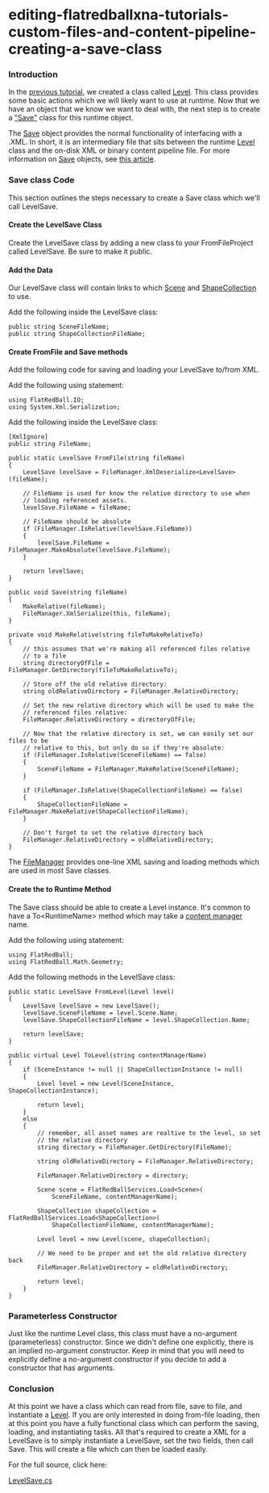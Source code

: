 # editing-flatredballxna-tutorials-custom-files-and-content-pipeline-creating-a-save-class

### Introduction

In the [previous tutorial](../frb/docs/index.php), we created a class called [Level](../frb/docs/images/d/d4/Level.cs). This class provides some basic actions which we will likely want to use at runtime. Now that we have an object that we know we want to deal with, the next step is to create a ["Save"](../frb/docs/index.php) class for this runtime object.

The [Save](../frb/docs/index.php) object provides the normal functionality of interfacing with a .XML. In short, it is an intermediary file that sits between the runtime [Level](../frb/docs/images/d/d4/Level.cs) class and the on-disk XML or binary content pipeline file. For more information on [Save](../frb/docs/index.php) objects, see [this article](../frb/docs/index.php).

### Save class Code

This section outlines the steps necessary to create a Save class which we'll call LevelSave.

#### Create the LevelSave Class

Create the LevelSave class by adding a new class to your FromFileProject called LevelSave. Be sure to make it public.

#### Add the Data

Our LevelSave class will contain links to which [Scene](../frb/docs/index.php) and [ShapeCollection](../frb/docs/index.php) to use.

Add the following inside the LevelSave class:

```
public string SceneFileName;
public string ShapeCollectionFileName;
```

#### Create FromFile and Save methods

Add the following code for saving and loading your LevelSave to/from XML.

Add the following using statement:

```
using FlatRedBall.IO;
using System.Xml.Serialization;
```

Add the following inside the LevelSave class:

```
[XmlIgnore]
public string FileName;

public static LevelSave FromFile(string fileName)
{
    LevelSave levelSave = FileManager.XmlDeserialize<LevelSave>(fileName);

    // FileName is used for know the relative directory to use when
    // loading referenced assets.
    levelSave.FileName = fileName;

    // FileName should be absolute
    if (FileManager.IsRelative(levelSave.FileName))
    {
        levelSave.FileName = FileManager.MakeAbsolute(levelSave.FileName);
    }

    return levelSave;
}

public void Save(string fileName)
{
    MakeRelative(fileName);
    FileManager.XmlSerialize(this, fileName);
}

private void MakeRelative(string fileToMakeRelativeTo)
{
    // this assumes that we're making all referenced files relative
    // to a file
    string directoryOfFile = FileManager.GetDirectory(fileToMakeRelativeTo);

    // Store off the old relative directory:
    string oldRelativeDirectory = FileManager.RelativeDirectory;

    // Set the new relative directory which will be used to make the
    // referenced files relative:
    FileManager.RelativeDirectory = directoryOfFile;

    // Now that the relative directory is set, we can easily set our files to be
    // relative to this, but only do so if they're absolute:
    if (FileManager.IsRelative(SceneFileName) == false)
    {
        SceneFileName = FileManager.MakeRelative(SceneFileName);
    }

    if (FileManager.IsRelative(ShapeCollectionFileName) == false)
    {
        ShapeCollectionFileName = FileManager.MakeRelative(ShapeCollectionFileName);
    }

    // Don't forget to set the relative directory back
    FileManager.RelativeDirectory = oldRelativeDirectory;
}
```

The [FileManager](../frb/docs/index.php) provides one-line XML saving and loading methods which are used in most Save classes.

#### Create the to Runtime Method

The Save class should be able to create a Level instance. It's common to have a To\<RuntimeName> method which may take a [content manager](../frb/docs/index.php) name.

Add the following using statement:

```
using FlatRedBall;
using FlatRedBall.Math.Geometry;
```

Add the following methods in the LevelSave class:

```
public static LevelSave FromLevel(Level level)
{
    LevelSave levelSave = new LevelSave();
    levelSave.SceneFileName = level.Scene.Name;
    levelSave.ShapeCollectionFileName = level.ShapeCollection.Name;

    return levelSave;
}

public virtual Level ToLevel(string contentManagerName)
{
    if (SceneInstance != null || ShapeCollectionInstance != null)
    {
        Level level = new Level(SceneInstance, ShapeCollectionInstance);

        return level;
    }
    else
    {
        // remember, all asset names are realtive to the level, so set
        // the relative directory
        string directory = FileManager.GetDirectory(FileName);

        string oldRelativeDirectory = FileManager.RelativeDirectory;

        FileManager.RelativeDirectory = directory;

        Scene scene = FlatRedBallServices.Load<Scene>(
            SceneFileName, contentManagerName);

        ShapeCollection shapeCollection = FlatRedBallServices.Load<ShapeCollection>(
            ShapeCollectionFileName, contentManagerName);

        Level level = new Level(scene, shapeCollection);

        // We need to be proper and set the old relative directory back
        FileManager.RelativeDirectory = oldRelativeDirectory;

        return level;
    }
}
```

### Parameterless Constructor

Just like the runtime Level class, this class must have a no-argument (parameterless) constructor. Since we didn't define one explicitly, there is an implied no-argument constructor. Keep in mind that you will need to explicitly define a no-argument constructor if you decide to add a constructor that has arguments.

### Conclusion

At this point we have a class which can read from file, save to file, and instantiate a [Level](../frb/docs/images/d/d4/Level.cs). If you are only interested in doing from-file loading, then at this point you have a fully functional class which can perform the saving, loading, and instantiating tasks. All that's required to create a XML for a LevelSave is to simply instantiate a LevelSave, set the two fields, then call Save. This will create a file which can then be loaded easily.

For the full source, click here:

[LevelSave.cs](../frb/docs/images/b/b8/LevelSave.cs)
